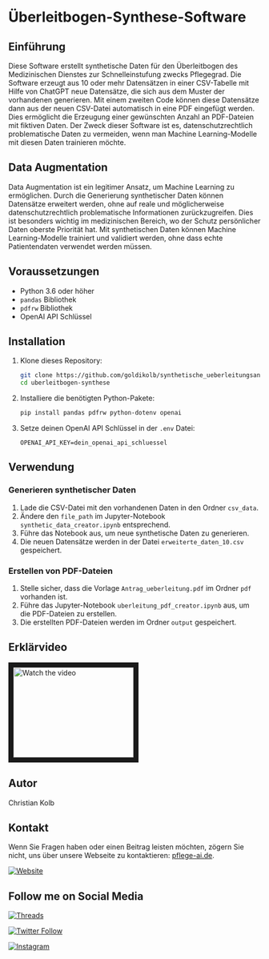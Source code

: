 # Überleitbogen-Synthese-Software

## Einführung

Diese Software erstellt synthetische Daten für den Überleitbogen des Medizinischen Dienstes zur Schnelleinstufung zwecks Pflegegrad. Die Software erzeugt aus 10 oder mehr Datensätzen in einer CSV-Tabelle mit Hilfe von ChatGPT neue Datensätze, die sich aus dem Muster der vorhandenen generieren. Mit einem zweiten Code können diese Datensätze dann aus der neuen CSV-Datei automatisch in eine PDF eingefügt werden. Dies ermöglicht die Erzeugung einer gewünschten Anzahl an PDF-Dateien mit fiktiven Daten. Der Zweck dieser Software ist es, datenschutzrechtlich problematische Daten zu vermeiden, wenn man Machine Learning-Modelle mit diesen Daten trainieren möchte.

## Data Augmentation

Data Augmentation ist ein legitimer Ansatz, um Machine Learning zu ermöglichen. Durch die Generierung synthetischer Daten können Datensätze erweitert werden, ohne auf reale und möglicherweise datenschutzrechtlich problematische Informationen zurückzugreifen. Dies ist besonders wichtig im medizinischen Bereich, wo der Schutz persönlicher Daten oberste Priorität hat. Mit synthetischen Daten können Machine Learning-Modelle trainiert und validiert werden, ohne dass echte Patientendaten verwendet werden müssen.

## Voraussetzungen

- Python 3.6 oder höher
- `pandas` Bibliothek
- `pdfrw` Bibliothek
- OpenAI API Schlüssel

## Installation

1. Klone dieses Repository:
    ```bash
    git clone https://github.com/goldikolb/synthetische_ueberleitungsantraege.git
    cd uberleitbogen-synthese
    ```

2. Installiere die benötigten Python-Pakete:
    ```bash
    pip install pandas pdfrw python-dotenv openai
    ```

3. Setze deinen OpenAI API Schlüssel in der `.env` Datei:
    ```env
    OPENAI_API_KEY=dein_openai_api_schluessel
    ```

## Verwendung

### Generieren synthetischer Daten

1. Lade die CSV-Datei mit den vorhandenen Daten in den Ordner `csv_data`.
2. Ändere den `file_path` im Jupyter-Notebook `synthetic_data_creator.ipynb` entsprechend.
3. Führe das Notebook aus, um neue synthetische Daten zu generieren.
4. Die neuen Datensätze werden in der Datei `erweiterte_daten_10.csv` gespeichert.

### Erstellen von PDF-Dateien

1. Stelle sicher, dass die Vorlage `Antrag_ueberleitung.pdf` im Ordner `pdf` vorhanden ist.
2. Führe das Jupyter-Notebook `uberleitung_pdf_creator.ipynb` aus, um die PDF-Dateien zu erstellen.
3. Die erstellten PDF-Dateien werden im Ordner `output` gespeichert.

## Erklärvideo

<a href="http://www.youtube.com/watch?feature=player_embedded&v=L3S8_Gj5t0M" target="_blank">
 <img src="http://img.youtube.com/vi/L3S8_Gj5t0M/mqdefault.jpg" alt="Watch the video" width="240" height="180" border="10" />
</a>

## Autor
Christian Kolb

## Kontakt

Wenn Sie Fragen haben oder einen Beitrag leisten möchten, zögern Sie nicht, uns über unsere Webseite zu kontaktieren: [pflege-ai.de](https://pflege-ai.de/).

[![Website](https://img.shields.io/badge/Pflege--AI-Webseite-%230f0122?style=flat&logo=Web&logoColor=ff8154)](https://pflege-ai.de/)

## Follow me on Social Media

[![Threads](https://img.shields.io/badge/Threads-Follow%20me-blue?style=flat&logo=Thread&logoColor=white)](https://www.threads.net/@pflege_ki)

[![Twitter Follow](https://img.shields.io/twitter/follow/ai_fuerth?style=social)](https://twitter.com/ai_fuerth)

[![Instagram](https://img.shields.io/badge/Instagram-Follow%20@pflege__ki-blue?style=flat&logo=instagram&logoColor=white)](https://www.instagram.com/pflege_ki/)
